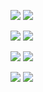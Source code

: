 <img src="https://img.shields.io/badge/Android-073042?style=for-the-badge&logo=android&logoColor=00de7a"/> <img src="https://img.shields.io/badge/Kotlin-563dac?&style=for-the-badge&logo=kotlin&logoColor=f88909"/>
 
<img src="https://img.shields.io/badge/Flutter-0367D7?style=for-the-badge&logo=flutter&logoColor=white"/> <img src="https://img.shields.io/badge/Dart-02569B?style=for-the-badge&logo=dart&logoColor=white"/>

<img src="https://img.shields.io/badge/ReactJs-35495E?style=for-the-badge&logo=react&logoColor=61DAFB"/> <img src="https://img.shields.io/badge/TypeScript-3178C6?logo=TypeScript&logoColor=FFF&style=for-the-badge"/>

<img src="https://img.shields.io/badge/Go-1EAED8?style=for-the-badge&logo=go&logoColor=white"/> 

<img src="https://img.shields.io/badge/C%2B%2B-00599C?style=for-the-badge&logo=c%2B%2B&logoColor=white"/> 
